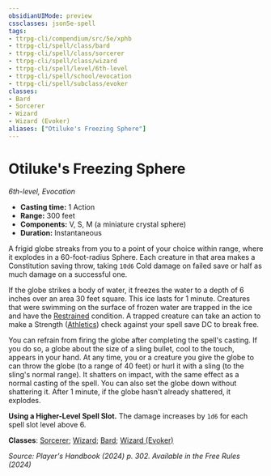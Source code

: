 ```yaml
---
obsidianUIMode: preview
cssclasses: json5e-spell
tags:
- ttrpg-cli/compendium/src/5e/xphb
- ttrpg-cli/spell/class/bard
- ttrpg-cli/spell/class/sorcerer
- ttrpg-cli/spell/class/wizard
- ttrpg-cli/spell/level/6th-level
- ttrpg-cli/spell/school/evocation
- ttrpg-cli/spell/subclass/evoker
classes:
- Bard
- Sorcerer
- Wizard
- Wizard (Evoker)
aliases: ["Otiluke's Freezing Sphere"]
---
```

# Otiluke's Freezing Sphere
*6th-level, Evocation*  


- **Casting time:** 1 Action
- **Range:** 300 feet
- **Components:** V, S, M (a miniature crystal sphere)
- **Duration:** Instantaneous

A frigid globe streaks from you to a point of your choice within range, where it explodes in a 60-foot-radius Sphere. Each creature in that area makes a Constitution saving throw, taking `10d6` Cold damage on failed save or half as much damage on a successful one.

If the globe strikes a body of water, it freezes the water to a depth of 6 inches over an area 30 feet square. This ice lasts for 1 minute. Creatures that were swimming on the surface of frozen water are trapped in the ice and have the [Restrained](Misc%20Files/CLI/rules/conditions.md#Restrained) condition. A trapped creature can take an action to make a Strength ([Athletics](Misc%20Files/CLI/rules/skills.md#Athletics)) check against your spell save DC to break free.

You can refrain from firing the globe after completing the spell's casting. If you do so, a globe about the size of a sling bullet, cool to the touch, appears in your hand. At any time, you or a creature you give the globe to can throw the globe (to a range of 40 feet) or hurl it with a sling (to the sling's normal range). It shatters on impact, with the same effect as a normal casting of the spell. You can also set the globe down without shattering it. After 1 minute, if the globe hasn't already shattered, it explodes.

**Using a Higher-Level Spell Slot.** The damage increases by `1d6` for each spell slot level above 6.

**Classes**: [Sorcerer](Misc%20Files/CLI/compendium/lists/list-spells-classes-sorcerer.md); [Wizard](Misc%20Files/CLI/compendium/lists/list-spells-classes-wizard.md); [Bard](Misc%20Files/CLI/compendium/lists/list-spells-classes-bard.md); [Wizard (Evoker)](Misc%20Files/CLI/compendium/lists/list-spells-classes-wizard-xphb-evoker-xphb.md "subclass=XPHB;class=XPHB")

*Source: Player's Handbook (2024) p. 302. Available in the Free Rules (2024)*